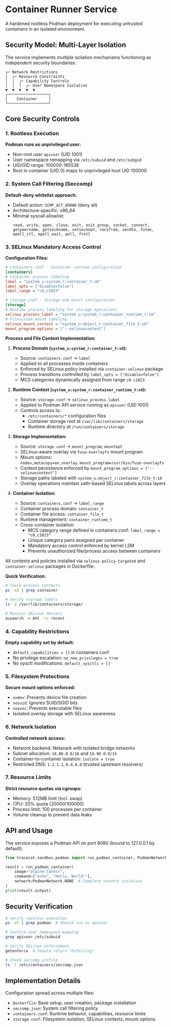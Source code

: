 # Container Runner Service

A hardened rootless Podman deployment for executing untrusted containers in an isolated environment.

## Security Model: Multi-Layer Isolation

The service implements multiple isolation mechanisms functioning as independent security boundaries:

```
┌─ Network Restrictions
│  ┌─ Resource Constraints
│  │  ┌─ Capability Controls
│  │  │  ┌─ User Namespace Isolation
▼  ▼  ▼  ▼  ▼
┌──────────────────┐
│    Container     │
└──────────────────┘
```

## Core Security Controls

### 1. Rootless Execution

**Podman runs as unprivileged user:**
- Non-root user `apiuser` (UID 1001)
- User namespace remapping via `/etc/subuid` and `/etc/subgid`
- UID/GID range: 100000-165536
- Root in container (UID 0) maps to unprivileged host UID 100000

### 2. System Call Filtering (Seccomp)

**Default-deny whitelist approach:**
- Default action: `SCMP_ACT_ERRNO` (deny all)
- Architecture-specific: x86_64
- Minimal syscall allowlist:
  ```
  read, write, open, close, exit, exit_group, socket, connect,
  getpeername, getsockname, setsockopt, recvfrom, sendto, futex,
  epoll_ctl, epoll_wait, poll, fcntl
  ```

### 3. SELinux Mandatory Access Control

**Configuration Files:**
```ini
# containers.conf - Container runtime configuration
[containers]
# Container process labeling
label = "system_u:system_r:container_t:s0"
label_opts = ["disable=false"]
label_range = "c0,c1023"

# storage.conf - Storage and mount configuration
[storage]
# Runtime process labeling for storage operations
selinux_process_label = "system_u:system_r:container_runtime_t:s0"
# Filesystem mount labeling
selinux_mount_context = "system_u:object_r:container_file_t:s0"
mount_program_options = ["--selinuxcontext"]
```

**Process and File Context Implementation:**

1. **Process Domain (`system_u:system_r:container_t:s0`):**
   - Source: `containers.conf` → `label`
   - Applied to all processes inside containers
   - Enforced by SELinux policy installed via `container-selinux` package
   - Process transitions controlled by `label_opts = ["disable=false"]`
   - MCS categories dynamically assigned from range `c0-c1023`

2. **Runtime Context (`system_u:system_r:container_runtime_t:s0`):**
   - Source: `storage.conf` → `selinux_process_label`
   - Applied to Podman API service running as `apiuser` (UID 1001)
   - Controls access to:
     - `/etc/containers/*` configuration files
     - Container storage root at `/var/lib/containers/storage`
     - Runtime directory at `/run/containers/storage`

3. **Storage Implementation:**
   - Source: `storage.conf` → `mount_program`, `mountopt`
   - SELinux-aware overlay via `fuse-overlayfs` mount program
   - Mount options: `nodev,metacopy=on,overlay.mount_program=/usr/bin/fuse-overlayfs`
   - Context persistence enforced by `mount_program_options = ["--selinuxcontext"]`
   - Storage paths labeled with `system_u:object_r:container_file_t:s0`
   - Overlay operations maintain xattr-based SELinux labels across layers

4. **Container Isolation:**
   - Source: `containers.conf` → `label_range`
   - Container process domain: `container_t`
   - Container file access: `container_file_t`
   - Runtime management: `container_runtime_t`
   - Cross-container isolation:
     - MCS category range defined in containers.conf: `label_range = "c0,c1023"`
     - Unique category pairs assigned per container
     - Mandatory access control enforced by kernel LSM
     - Prevents unauthorized file/process access between containers

All contexts and policies installed via `selinux-policy-targeted` and `container-selinux` packages in Dockerfile.

**Quick Verification:**
```bash
# Check process contexts
ps -eZ | grep container

# Verify storage labels
ls -Z /var/lib/containers/storage/

# Monitor SELinux denials
ausearch -m AVC -ts recent
```

### 4. Capability Restrictions

**Empty capability set by default:**
- `default_capabilities = []` in containers.conf
- No privilege escalation: `no_new_privileges = true`
- No sysctl modifications: `default_sysctls = []`

### 5. Filesystem Protections

**Secure mount options enforced:**
- `nodev`: Prevents device file creation
- `nosuid`: Ignores SUID/SGID bits
- `noexec`: Prevents executable files
- Isolated overlay storage with SELinux awareness

### 6. Network Isolation

**Controlled network access:**
- Network backend: Netavark with isolated bridge networks
- Subnet allocation: `10.89.0.0/16` and `10.90.0.0/15`
- Container-to-container isolation: `isolate = true`
- Restricted DNS: `1.1.1.1`, `8.8.8.8` (trusted upstream resolvers)

### 7. Resource Limits

**Strict resource quotas via cgroups:**
- Memory: 512MB limit (incl. swap)
- CPU: 20% quota (20000/100000)
- Process limit: 100 processes per container
- Volume cleanup to prevent data leaks

## API and Usage

The service exposes a Podman API on port 8080 (bound to 127.0.0.1 by default):

```python
from tracecat.sandbox.podman import run_podman_container, PodmanNetwork

result = run_podman_container(
    image="alpine:latest",
    command=["echo", "Hello, World!"],
    network=PodmanNetwork.NONE  # Complete network isolation
)
print(result.output)
```

## Security Verification

```bash
# Verify rootless execution
ps -ef | grep podman  # Should run as apiuser

# Confirm user namespace mapping
grep apiuser /etc/subuid

# Verify SELinux enforcement
getenforce  # Should return "Enforcing"

# Check seccomp profile
ls -l /etc/containers/seccomp.json
```

## Implementation Details

Configuration spread across multiple files:
- `Dockerfile`: Base setup, user creation, package installation
- `seccomp.json`: System call filtering policy
- `containers.conf`: Runtime behavior, capabilities, resource limits
- `storage.conf`: Filesystem isolation, SELinux contexts, mount options
